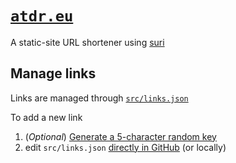 # [`atdr.eu`](atdr.eu)

A static-site URL shortener using [suri](https://github.com/jstayton/suri)

## Manage links

Links are managed through [`src/links.json`](src/links.json)

To add a new link

1. (_Optional_) [Generate a 5-character random key](https://www.random.org/strings/?num=1&len=5&digits=on&upperalpha=on&loweralpha=on&unique=on&format=plain&rnd=new)
2. edit `src/links.json` [directly in GitHub](https://github.com/atdr/suri/edit/master/src/links.json) (or locally)
